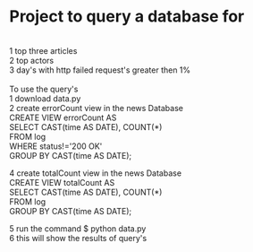 <h1>Project to query a database for</h1></br>
1 top three articles</br>
2 top actors</br>
3 day's with http failed request's greater then 1%</br>
</br>
To use the query's</br>
1 download data.py</br>
2 create errorCount view in the news Database</br>
CREATE VIEW errorCount AS</br>
SELECT CAST(time AS DATE), COUNT(*)</br>
FROM log</br>
WHERE status!='200 OK'</br>
GROUP BY CAST(time AS DATE);</br>

4 create totalCount view in the news Database</br>
CREATE VIEW totalCount AS</br>
SELECT CAST(time AS DATE), COUNT(*)</br>
FROM log</br>
GROUP BY CAST(time AS DATE);</br>

5 run the command $ python data.py</br>
6 this will show the results of query's</br>
